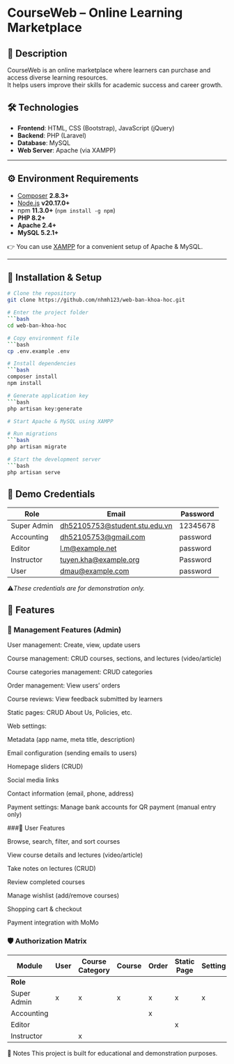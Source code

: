 # CourseWeb – Online Learning Marketplace

## 📖 Description
CourseWeb is an online marketplace where learners can purchase and access diverse learning resources.  
It helps users improve their skills for academic success and career growth.

## 🛠️ Technologies
- **Frontend**: HTML, CSS (Bootstrap), JavaScript (jQuery)
- **Backend**: PHP (Laravel)
- **Database**: MySQL
- **Web Server**: Apache (via XAMPP)

---

## ⚙️ Environment Requirements
- [Composer](https://getcomposer.org/download/) **2.8.3+**
- [Node.js](https://nodejs.org/en/download) **v20.17.0+**
- npm **11.3.0+** (`npm install -g npm`)
- **PHP 8.2+**
- **Apache 2.4+**
- **MySQL 5.2.1+**

👉 You can use [XAMPP](https://www.apachefriends.org/download.html) for a convenient setup of Apache & MySQL.

---

## 🚀 Installation & Setup
```bash
# Clone the repository
git clone https://github.com/nhmh123/web-ban-khoa-hoc.git

# Enter the project folder
```bash
cd web-ban-khoa-hoc

# Copy environment file
```bash
cp .env.example .env

# Install dependencies
```bash
composer install
npm install

# Generate application key
```bash
php artisan key:generate

# Start Apache & MySQL using XAMPP

# Run migrations
```bash
php artisan migrate

# Start the development server
```bash
php artisan serve
```

## 🔑 Demo Credentials

| Role        | Email                             | Password  |
|-------------|-----------------------------------|-----------|
| Super Admin | dh52105753@student.stu.edu.vn     | 12345678  |
| Accounting  | dh52105753@gmail.com              | password  |
| Editor      | l.m@example.net                   | password  |
| Instructor  | tuyen.kha@example.org             | Password  |
| User        | dmau@example.com                  | password  |

⚠️*These credentials are for demonstration only.*

## 📂 Features

### 🔧 Management Features (Admin)

User management: Create, view, update users

Course management: CRUD courses, sections, and lectures (video/article)

Course categories management: CRUD categories

Order management: View users’ orders

Course reviews: View feedback submitted by learners

Static pages: CRUD About Us, Policies, etc.

Web settings:

Metadata (app name, meta title, description)

Email configuration (sending emails to users)

Homepage sliders (CRUD)

Social media links

Contact information (email, phone, address)

Payment settings: Manage bank accounts for QR payment (manual entry only)

###👤 User Features

Browse, search, filter, and sort courses

View course details and lectures (video/article)

Take notes on lectures (CRUD)

Review completed courses

Manage wishlist (add/remove courses)

Shopping cart & checkout

Payment integration with MoMo

### 🛡️ Authorization Matrix

| Module        | User | Course Category | Course | Order | Static Page | Setting | Authorization |
|---------------|------|-----------------|--------|-------|-------------|---------|---------------|
| **Role**      |      |                 |        |       |             |         |               |
| Super Admin   |  x   |        x        |   x    |   x   |      x      |    x    |       x       |
| Accounting    |      |                 |        |   x   |             |         |               |
| Editor        |      |                 |        |       |      x      |         |               |
| Instructor    |      |        x        |        |       |             |         |               |

📌 Notes
This project is built for educational and demonstration purposes.

